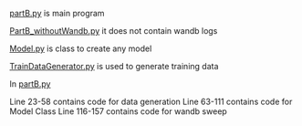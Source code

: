 [partB.py](https://github.com/hemprakashpatidar/CS6910/blob/main/Assignment2/Part_B/partB.py) is main program

[PartB_withoutWandb.py](https://github.com/hemprakashpatidar/CS6910/blob/main/Assignment2/Part_B/PartB_withoutWandb.py) it does not contain wandb logs

[Model.py](https://github.com/hemprakashpatidar/CS6910/blob/main/Assignment2/Part_B/Model.py) is class to create any model

[TrainDataGenerator.py](https://github.com/hemprakashpatidar/CS6910/blob/main/Assignment2/Part_B/TrainDataGenerator.py) is used to generate training data

In [partB.py](https://github.com/hemprakashpatidar/CS6910/blob/main/Assignment2/Part_B/partB.py)

Line 23-58 contains code for data generation
Line 63-111 contains code for Model Class
Line 116-157 contains code for wandb sweep
